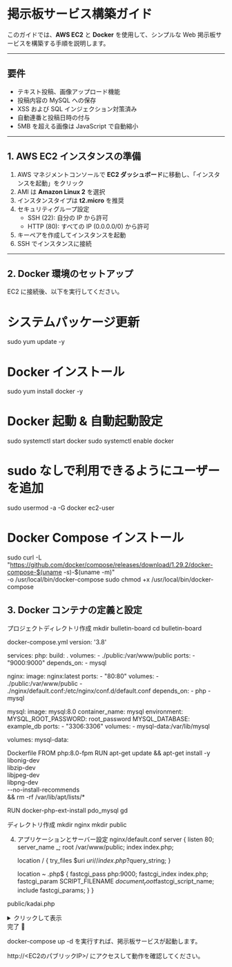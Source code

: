 # 掲示板サービス構築ガイド

このガイドでは、**AWS EC2** と **Docker** を使用して、シンプルな Web 掲示板サービスを構築する手順を説明します。

---

## 要件

- テキスト投稿、画像アップロード機能  
- 投稿内容の MySQL への保存  
- XSS および SQL インジェクション対策済み  
- 自動連番と投稿日時の付与  
- 5MB を超える画像は JavaScript で自動縮小  

---

## 1. AWS EC2 インスタンスの準備

1. AWS マネジメントコンソールで **EC2 ダッシュボード**に移動し、「インスタンスを起動」をクリック  
2. AMI は **Amazon Linux 2** を選択  
3. インスタンスタイプは **t2.micro** を推奨  
4. セキュリティグループ設定  
   - SSH (22): 自分の IP から許可  
   - HTTP (80): すべての IP (0.0.0.0/0) から許可  
5. キーペアを作成してインスタンスを起動  
6. SSH でインスタンスに接続  

---

## 2. Docker 環境のセットアップ

EC2 に接続後、以下を実行してください。

# システムパッケージ更新
sudo yum update -y

# Docker インストール
sudo yum install docker -y

# Docker 起動 & 自動起動設定
sudo systemctl start docker
sudo systemctl enable docker

# sudo なしで利用できるようにユーザーを追加
sudo usermod -a -G docker ec2-user

# Docker Compose インストール
sudo curl -L "https://github.com/docker/compose/releases/download/1.29.2/docker-compose-$(uname -s)-$(uname -m)" \
  -o /usr/local/bin/docker-compose
sudo chmod +x /usr/local/bin/docker-compose

## 3. Docker コンテナの定義と設定
プロジェクトディレクトリ作成
mkdir bulletin-board
cd bulletin-board

docker-compose.yml
version: '3.8'

services:
  php:
    build: .
    volumes:
      - ./public:/var/www/public
    ports:
      - "9000:9000"
    depends_on:
      - mysql

  nginx:
    image: nginx:latest
    ports:
      - "80:80"
    volumes:
      - ./public:/var/www/public
      - ./nginx/default.conf:/etc/nginx/conf.d/default.conf
    depends_on:
      - php
      - mysql

  mysql:
    image: mysql:8.0
    container_name: mysql
    environment:
      MYSQL_ROOT_PASSWORD: root_password
      MYSQL_DATABASE: example_db
    ports:
      - "3306:3306"
    volumes:
      - mysql-data:/var/lib/mysql

volumes:
  mysql-data:

Dockerfile
FROM php:8.0-fpm
RUN apt-get update && apt-get install -y \
    libonig-dev \
    libzip-dev \
    libjpeg-dev \
    libpng-dev \
    --no-install-recommends \
    && rm -rf /var/lib/apt/lists/*

RUN docker-php-ext-install pdo_mysql gd

ディレクトリ作成
mkdir nginx
mkdir public


4. アプリケーションとサーバー設定
nginx/default.conf
server {
    listen 80;
    server_name _;
    root /var/www/public;
    index index.php;

    location / {
        try_files $uri $uri/ /index.php?$query_string;
    }

    location ~ \.php$ {
        fastcgi_pass php:9000;
        fastcgi_index index.php;
        fastcgi_param SCRIPT_FILENAME $document_root$fastcgi_script_name;
        include fastcgi_params;
    }
}

public/kadai.php
<details> <summary>クリックして表示</summary>
<?php
// データベース接続
$dbh = new PDO('mysql:host=mysql;dbname=example_db', 'root', '');

// 以下、投稿処理・削除処理・ページネーションなど
// （フルコードは省略せずにここへ記述）

</details>
完了 🎉

docker-compose up -d を実行すれば、掲示板サービスが起動します。

http://<EC2のパブリックIP>/ にアクセスして動作を確認してください。
